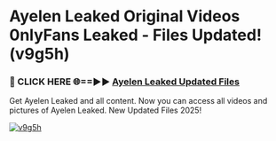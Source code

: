 # Ayelen Leaked Original Videos 0nlyFans Leaked - Files Updated! (v9g5h)

<h3>🔴 CLICK HERE 🌐==►► <a href="https://tinyurl.com/x26r9saj" rel="nofollow">Ayelen Leaked Updated Files</a></h3>

Get Ayelen Leaked and all content. Now you can access all videos and pictures of Ayelen Leaked. New Updated Files 2025!

[![v9g5h](https://i.imgur.com/LkgZPqh.gif)](https://tinyurl.com/x26r9saj)
